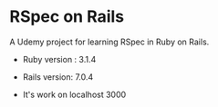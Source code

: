 # RSpec on Rails

A Udemy project for learning RSpec in Ruby on Rails.


* Ruby version : 3.1.4

* Rails version: 7.0.4
  
* It's work on localhost 3000

